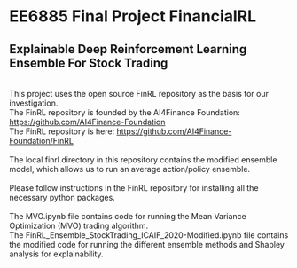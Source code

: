 
# EE6885 Final Project FinancialRL

## Explainable Deep Reinforcement Learning Ensemble For Stock Trading

\
This project uses the open source FinRL repository as the basis for our investigation. \
The FinRL repository is founded by the AI4Finance Foundation: https://github.com/AI4Finance-Foundation \
The FinRL repository is here: https://github.com/AI4Finance-Foundation/FinRL \
\
The local finrl directory in this repository contains the modified ensemble model, which allows us to run an average action/policy ensemble.\
\
Please follow instructions in the FinRL repository for installing all the necessary python packages.\
\
The MVO.ipynb file contains code for running the Mean Variance Optimization (MVO) trading algorithm.\
The FinRL_Ensemble_StockTrading_ICAIF_2020-Modified.ipynb file contains the modified code for running the different ensemble methods and Shapley analysis for explainability.

